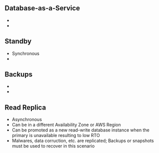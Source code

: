 ## Database-as-a-Service
*
*

## Standby
* Synchronous
*

## Backups
*
*

## Read Replica
* Asynchronous
* Can be in a different Availability Zone or AWS Region
* Can be promoted as a new read-write database instance when the primary is unavailable resulting to low RTO
* Malwares, data corruction, etc. are replicated; Backups or snapshots must be used to recover in this scenario

